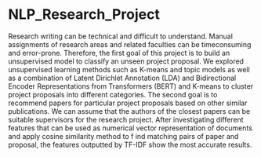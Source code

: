 # NLP_Research_Project

Research writing can be technical and difficult to understand. Manual assignments of research areas and related faculties can be timeconsuming and error-prone. Therefore, the first goal of this project is to build an unsupervised model to classify an unseen project proposal. We explored unsupervised learning methods such as K-means and topic models as well as a combination of Latent Dirichlet Annotation (LDA) and Bidirectional Encoder Representations from Transformers (BERT) and K-means to cluster project proposals into different categories. The second goal is to recommend papers for particular project proposals based on other similar publications. We can assume that the authors of the closest papers can be suitable supervisors for the research project. After investigating different features that can be used as numerical vector representation of documents and apply cosine similarity method to f ind matching pairs of paper and proposal, the features outputted by TF-IDF show the most accurate results.
